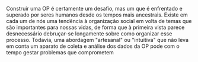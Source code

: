 Construir uma OP é certamente um desafio, mas um que é enfrentado e superado por seres humanos desde os tempos mais ancestrais. Existe em cada um de nós uma tendência à organização social em volta de temas que são importantes para nossas vidas, de forma que à primeira vista parece desnecessário debruçar-se longamente sobre como organizar esse processo. Todavia, uma abordagem "artesanal" ou "intuitiva" que não leva em conta um aparato de coleta e análise dos dados da OP pode com o tempo gestar problemas que comprometem